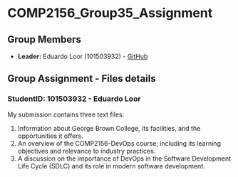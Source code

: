# COMP2156_Group35_Assignment

## Group Members
- **Leader:** Eduardo Loor (101503932) - [GitHub](https://github.com/eduloor17)

## Group Assignment - Files details

### StudentID: 101503932 - Eduardo Loor
My submission contains three text files:
  1. Information about George Brown College, its facilities, and the opportunities it offers.
  2. An overview of the COMP2156-DevOps course, including its learning objectives and relevance to industry practices.
  3. A discussion on the importance of DevOps in the Software Development Life Cycle (SDLC) and its role in modern software development.
